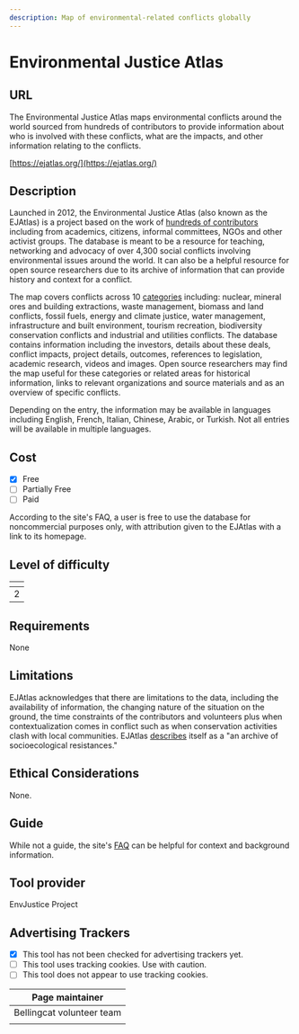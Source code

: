 ```yaml
---
description: Map of environmental-related conflicts globally
---
```


# Environmental Justice Atlas

## URL

The Environmental Justice Atlas maps environmental conflicts around the world sourced from hundreds of contributors to provide information about who is involved with these conflicts, what are the impacts, and other information relating to the conflicts.

[https://ejatlas.org/](https://ejatlas.org/)

## Description

Launched in 2012, the Environmental Justice Atlas (also known as the EJAtlas) is a project based on the work of [hundreds of contributors](https://ejatlas.org/backoffice/cms/en/faq/) including from academics, citizens, informal committees, NGOs and other activist groups. The database is meant to be a resource for teaching, networking and advocacy of over 4,300 social conflicts involving environmental issues around the world. It can also be a helpful resource for open source researchers due to its archive of information that can provide history and context for a conflict.

The map covers conflicts across 10 [categories](https://ejatlas.org/backoffice/cms/en/faq/) including: nuclear, mineral ores and building extractions, waste management, biomass and land conflicts, fossil fuels, energy and climate justice, water management, infrastructure and built environment, tourism recreation, biodiversity conservation conflicts and industrial and utilities conflicts. The database contains information including the investors, details about these deals, conflict impacts, project details, outcomes, references to legislation, academic research, videos and images. Open source researchers may find the map useful for these categories or related areas for historical information, links to relevant organizations and source materials and as an overview of specific conflicts.

Depending on the entry, the information may be available in languages including English, French, Italian, Chinese, Arabic, or Turkish. Not all entries will be available in multiple languages.

## Cost

* [x] Free
* [ ] Partially Free
* [ ] Paid

According to the site's FAQ, a user is free to use the database for noncommercial purposes only, with attribution given to the EJAtlas with a link to its homepage.

## Level of difficulty

<table><thead><tr><th data-type="rating" data-max="5"></th></tr></thead><tbody><tr><td>2</td></tr></tbody></table>

## Requirements

None

## Limitations

EJAtlas acknowledges that there are limitations to the data, including the availability of information, the changing nature of the situation on the ground, the time constraints of the contributors and volunteers plus when contextualization comes in conflict such as when conservation activities clash with local communities. EJAtlas [describes](https://ejatlas.org/backoffice/cms/en/faq/) itself as a "an archive of socioecological resistances."

## Ethical Considerations

None.

## Guide

While not a guide, the site's [FAQ](https://ejatlas.org/backoffice/cms/en/faq/) can be helpful for context and background information.

## Tool provider

EnvJustice Project

## Advertising Trackers

* [x] This tool has not been checked for advertising trackers yet.
* [ ] This tool uses tracking cookies. Use with caution.
* [ ] This tool does not appear to use tracking cookies.

| Page maintainer           |
| ------------------------- |
| Bellingcat volunteer team |
|                           |
